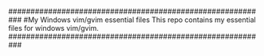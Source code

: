 ###########################################################
#My Windows vim/gvim essential files
This repo contains my essential files for windows vim/gvim.
###########################################################
